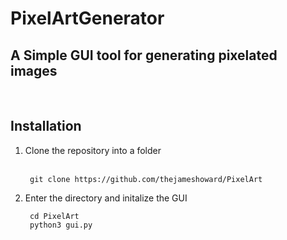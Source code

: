 # PixelArtGenerator
## A Simple GUI tool for generating pixelated images

<br>

## Installation
1. Clone the repository into a folder<br><br>

        git clone https://github.com/thejameshoward/PixelArt

2. Enter the directory and initalize the GUI

        cd PixelArt
        python3 gui.py